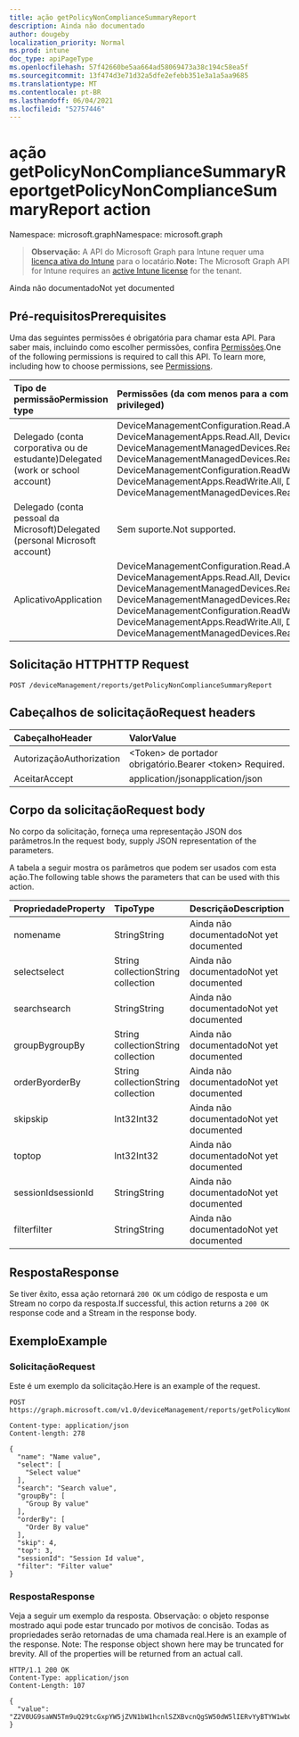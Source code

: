 ```yaml
---
title: ação getPolicyNonComplianceSummaryReport
description: Ainda não documentado
author: dougeby
localization_priority: Normal
ms.prod: intune
doc_type: apiPageType
ms.openlocfilehash: 57f42660be5aa664ad58069473a38c194c58ea5f
ms.sourcegitcommit: 13f474d3e71d32a5dfe2efebb351e3a1a5aa9685
ms.translationtype: MT
ms.contentlocale: pt-BR
ms.lasthandoff: 06/04/2021
ms.locfileid: "52757446"
---
```

# <a name="getpolicynoncompliancesummaryreport-action"></a><span data-ttu-id="ebdfd-103">ação getPolicyNonComplianceSummaryReport</span><span class="sxs-lookup"><span data-stu-id="ebdfd-103">getPolicyNonComplianceSummaryReport action</span></span>

<span data-ttu-id="ebdfd-104">Namespace: microsoft.graph</span><span class="sxs-lookup"><span data-stu-id="ebdfd-104">Namespace: microsoft.graph</span></span>

> <span data-ttu-id="ebdfd-105">**Observação:** A API do Microsoft Graph para Intune requer uma [licença ativa do Intune](https://go.microsoft.com/fwlink/?linkid=839381) para o locatário.</span><span class="sxs-lookup"><span data-stu-id="ebdfd-105">**Note:** The Microsoft Graph API for Intune requires an [active Intune license](https://go.microsoft.com/fwlink/?linkid=839381) for the tenant.</span></span>

<span data-ttu-id="ebdfd-106">Ainda não documentado</span><span class="sxs-lookup"><span data-stu-id="ebdfd-106">Not yet documented</span></span>

## <a name="prerequisites"></a><span data-ttu-id="ebdfd-107">Pré-requisitos</span><span class="sxs-lookup"><span data-stu-id="ebdfd-107">Prerequisites</span></span>
<span data-ttu-id="ebdfd-p101">Uma das seguintes permissões é obrigatória para chamar esta API. Para saber mais, incluindo como escolher permissões, confira [Permissões](/graph/permissions-reference).</span><span class="sxs-lookup"><span data-stu-id="ebdfd-p101">One of the following permissions is required to call this API. To learn more, including how to choose permissions, see [Permissions](/graph/permissions-reference).</span></span>

|<span data-ttu-id="ebdfd-110">Tipo de permissão</span><span class="sxs-lookup"><span data-stu-id="ebdfd-110">Permission type</span></span>|<span data-ttu-id="ebdfd-111">Permissões (da com menos para a com mais privilégios)</span><span class="sxs-lookup"><span data-stu-id="ebdfd-111">Permissions (from least to most privileged)</span></span>|
|:---|:---|
|<span data-ttu-id="ebdfd-112">Delegado (conta corporativa ou de estudante)</span><span class="sxs-lookup"><span data-stu-id="ebdfd-112">Delegated (work or school account)</span></span>|<span data-ttu-id="ebdfd-113">DeviceManagementConfiguration.Read.All, DeviceManagementConfiguration.ReadWrite.All, DeviceManagementApps.Read.All, DeviceManagementApps.ReadWrite.All, DeviceManagementManagedDevices.Read.All, DeviceManagementManagedDevices.ReadWrite.All</span><span class="sxs-lookup"><span data-stu-id="ebdfd-113">DeviceManagementConfiguration.Read.All, DeviceManagementConfiguration.ReadWrite.All, DeviceManagementApps.Read.All, DeviceManagementApps.ReadWrite.All, DeviceManagementManagedDevices.Read.All, DeviceManagementManagedDevices.ReadWrite.All</span></span>|
|<span data-ttu-id="ebdfd-114">Delegado (conta pessoal da Microsoft)</span><span class="sxs-lookup"><span data-stu-id="ebdfd-114">Delegated (personal Microsoft account)</span></span>|<span data-ttu-id="ebdfd-115">Sem suporte.</span><span class="sxs-lookup"><span data-stu-id="ebdfd-115">Not supported.</span></span>|
|<span data-ttu-id="ebdfd-116">Aplicativo</span><span class="sxs-lookup"><span data-stu-id="ebdfd-116">Application</span></span>|<span data-ttu-id="ebdfd-117">DeviceManagementConfiguration.Read.All, DeviceManagementConfiguration.ReadWrite.All, DeviceManagementApps.Read.All, DeviceManagementApps.ReadWrite.All, DeviceManagementManagedDevices.Read.All, DeviceManagementManagedDevices.ReadWrite.All</span><span class="sxs-lookup"><span data-stu-id="ebdfd-117">DeviceManagementConfiguration.Read.All, DeviceManagementConfiguration.ReadWrite.All, DeviceManagementApps.Read.All, DeviceManagementApps.ReadWrite.All, DeviceManagementManagedDevices.Read.All, DeviceManagementManagedDevices.ReadWrite.All</span></span>|

## <a name="http-request"></a><span data-ttu-id="ebdfd-118">Solicitação HTTP</span><span class="sxs-lookup"><span data-stu-id="ebdfd-118">HTTP Request</span></span>
<!-- {
  "blockType": "ignored"
}
-->
``` http
POST /deviceManagement/reports/getPolicyNonComplianceSummaryReport
```

## <a name="request-headers"></a><span data-ttu-id="ebdfd-119">Cabeçalhos de solicitação</span><span class="sxs-lookup"><span data-stu-id="ebdfd-119">Request headers</span></span>
|<span data-ttu-id="ebdfd-120">Cabeçalho</span><span class="sxs-lookup"><span data-stu-id="ebdfd-120">Header</span></span>|<span data-ttu-id="ebdfd-121">Valor</span><span class="sxs-lookup"><span data-stu-id="ebdfd-121">Value</span></span>|
|:---|:---|
|<span data-ttu-id="ebdfd-122">Autorização</span><span class="sxs-lookup"><span data-stu-id="ebdfd-122">Authorization</span></span>|<span data-ttu-id="ebdfd-123">&lt;Token&gt; de portador obrigatório.</span><span class="sxs-lookup"><span data-stu-id="ebdfd-123">Bearer &lt;token&gt; Required.</span></span>|
|<span data-ttu-id="ebdfd-124">Aceitar</span><span class="sxs-lookup"><span data-stu-id="ebdfd-124">Accept</span></span>|<span data-ttu-id="ebdfd-125">application/json</span><span class="sxs-lookup"><span data-stu-id="ebdfd-125">application/json</span></span>|

## <a name="request-body"></a><span data-ttu-id="ebdfd-126">Corpo da solicitação</span><span class="sxs-lookup"><span data-stu-id="ebdfd-126">Request body</span></span>
<span data-ttu-id="ebdfd-127">No corpo da solicitação, forneça uma representação JSON dos parâmetros.</span><span class="sxs-lookup"><span data-stu-id="ebdfd-127">In the request body, supply JSON representation of the parameters.</span></span>

<span data-ttu-id="ebdfd-128">A tabela a seguir mostra os parâmetros que podem ser usados com esta ação.</span><span class="sxs-lookup"><span data-stu-id="ebdfd-128">The following table shows the parameters that can be used with this action.</span></span>

|<span data-ttu-id="ebdfd-129">Propriedade</span><span class="sxs-lookup"><span data-stu-id="ebdfd-129">Property</span></span>|<span data-ttu-id="ebdfd-130">Tipo</span><span class="sxs-lookup"><span data-stu-id="ebdfd-130">Type</span></span>|<span data-ttu-id="ebdfd-131">Descrição</span><span class="sxs-lookup"><span data-stu-id="ebdfd-131">Description</span></span>|
|:---|:---|:---|
|<span data-ttu-id="ebdfd-132">nome</span><span class="sxs-lookup"><span data-stu-id="ebdfd-132">name</span></span>|<span data-ttu-id="ebdfd-133">String</span><span class="sxs-lookup"><span data-stu-id="ebdfd-133">String</span></span>|<span data-ttu-id="ebdfd-134">Ainda não documentado</span><span class="sxs-lookup"><span data-stu-id="ebdfd-134">Not yet documented</span></span>|
|<span data-ttu-id="ebdfd-135">select</span><span class="sxs-lookup"><span data-stu-id="ebdfd-135">select</span></span>|<span data-ttu-id="ebdfd-136">String collection</span><span class="sxs-lookup"><span data-stu-id="ebdfd-136">String collection</span></span>|<span data-ttu-id="ebdfd-137">Ainda não documentado</span><span class="sxs-lookup"><span data-stu-id="ebdfd-137">Not yet documented</span></span>|
|<span data-ttu-id="ebdfd-138">search</span><span class="sxs-lookup"><span data-stu-id="ebdfd-138">search</span></span>|<span data-ttu-id="ebdfd-139">String</span><span class="sxs-lookup"><span data-stu-id="ebdfd-139">String</span></span>|<span data-ttu-id="ebdfd-140">Ainda não documentado</span><span class="sxs-lookup"><span data-stu-id="ebdfd-140">Not yet documented</span></span>|
|<span data-ttu-id="ebdfd-141">groupBy</span><span class="sxs-lookup"><span data-stu-id="ebdfd-141">groupBy</span></span>|<span data-ttu-id="ebdfd-142">String collection</span><span class="sxs-lookup"><span data-stu-id="ebdfd-142">String collection</span></span>|<span data-ttu-id="ebdfd-143">Ainda não documentado</span><span class="sxs-lookup"><span data-stu-id="ebdfd-143">Not yet documented</span></span>|
|<span data-ttu-id="ebdfd-144">orderBy</span><span class="sxs-lookup"><span data-stu-id="ebdfd-144">orderBy</span></span>|<span data-ttu-id="ebdfd-145">String collection</span><span class="sxs-lookup"><span data-stu-id="ebdfd-145">String collection</span></span>|<span data-ttu-id="ebdfd-146">Ainda não documentado</span><span class="sxs-lookup"><span data-stu-id="ebdfd-146">Not yet documented</span></span>|
|<span data-ttu-id="ebdfd-147">skip</span><span class="sxs-lookup"><span data-stu-id="ebdfd-147">skip</span></span>|<span data-ttu-id="ebdfd-148">Int32</span><span class="sxs-lookup"><span data-stu-id="ebdfd-148">Int32</span></span>|<span data-ttu-id="ebdfd-149">Ainda não documentado</span><span class="sxs-lookup"><span data-stu-id="ebdfd-149">Not yet documented</span></span>|
|<span data-ttu-id="ebdfd-150">top</span><span class="sxs-lookup"><span data-stu-id="ebdfd-150">top</span></span>|<span data-ttu-id="ebdfd-151">Int32</span><span class="sxs-lookup"><span data-stu-id="ebdfd-151">Int32</span></span>|<span data-ttu-id="ebdfd-152">Ainda não documentado</span><span class="sxs-lookup"><span data-stu-id="ebdfd-152">Not yet documented</span></span>|
|<span data-ttu-id="ebdfd-153">sessionId</span><span class="sxs-lookup"><span data-stu-id="ebdfd-153">sessionId</span></span>|<span data-ttu-id="ebdfd-154">String</span><span class="sxs-lookup"><span data-stu-id="ebdfd-154">String</span></span>|<span data-ttu-id="ebdfd-155">Ainda não documentado</span><span class="sxs-lookup"><span data-stu-id="ebdfd-155">Not yet documented</span></span>|
|<span data-ttu-id="ebdfd-156">filter</span><span class="sxs-lookup"><span data-stu-id="ebdfd-156">filter</span></span>|<span data-ttu-id="ebdfd-157">String</span><span class="sxs-lookup"><span data-stu-id="ebdfd-157">String</span></span>|<span data-ttu-id="ebdfd-158">Ainda não documentado</span><span class="sxs-lookup"><span data-stu-id="ebdfd-158">Not yet documented</span></span>|



## <a name="response"></a><span data-ttu-id="ebdfd-159">Resposta</span><span class="sxs-lookup"><span data-stu-id="ebdfd-159">Response</span></span>
<span data-ttu-id="ebdfd-160">Se tiver êxito, essa ação retornará `200 OK` um código de resposta e um Stream no corpo da resposta.</span><span class="sxs-lookup"><span data-stu-id="ebdfd-160">If successful, this action returns a `200 OK` response code and a Stream in the response body.</span></span>

## <a name="example"></a><span data-ttu-id="ebdfd-161">Exemplo</span><span class="sxs-lookup"><span data-stu-id="ebdfd-161">Example</span></span>

### <a name="request"></a><span data-ttu-id="ebdfd-162">Solicitação</span><span class="sxs-lookup"><span data-stu-id="ebdfd-162">Request</span></span>
<span data-ttu-id="ebdfd-163">Este é um exemplo da solicitação.</span><span class="sxs-lookup"><span data-stu-id="ebdfd-163">Here is an example of the request.</span></span>
``` http
POST https://graph.microsoft.com/v1.0/deviceManagement/reports/getPolicyNonComplianceSummaryReport

Content-type: application/json
Content-length: 278

{
  "name": "Name value",
  "select": [
    "Select value"
  ],
  "search": "Search value",
  "groupBy": [
    "Group By value"
  ],
  "orderBy": [
    "Order By value"
  ],
  "skip": 4,
  "top": 3,
  "sessionId": "Session Id value",
  "filter": "Filter value"
}
```

### <a name="response"></a><span data-ttu-id="ebdfd-164">Resposta</span><span class="sxs-lookup"><span data-stu-id="ebdfd-164">Response</span></span>
<span data-ttu-id="ebdfd-p102">Veja a seguir um exemplo da resposta. Observação: o objeto response mostrado aqui pode estar truncado por motivos de concisão. Todas as propriedades serão retornadas de uma chamada real.</span><span class="sxs-lookup"><span data-stu-id="ebdfd-p102">Here is an example of the response. Note: The response object shown here may be truncated for brevity. All of the properties will be returned from an actual call.</span></span>
``` http
HTTP/1.1 200 OK
Content-Type: application/json
Content-Length: 107

{
  "value": "Z2V0UG9saWN5Tm9uQ29tcGxpYW5jZVN1bW1hcnlSZXBvcnQgSW50dW5lIERvYyBTYW1wbGUgLTQzMjEwMjAyNg=="
}
```




